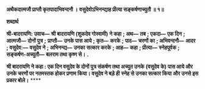 **अथैकदात्मजौ प्राप्तौ कृतपादाभिवन्दनौ ।** **वसुदेवोऽभिनन्द्याह प्रीत्या सङ्कर्षणाच्युतौ ॥ १॥** 

**शब्दार्थ** 

**श्री-बादरायणि: उवाच—** **श्री बादरायणि (शुकदेव गोस्वामी) ने कहा** **; अथ—** **तब** **; एकदा—** **एक दिन** **; आत्मजौ—** **दोनों पुत्र** **;** **प्राप्तौ—** **उनके पास आये** **; कृत—** **करके** **; पाद—** **चरणों का** **; अभिवन्दनौ—** **आदर** **; वसुदेव:—** **वसुदेव ने** **; अभिनन्द्य—** **उनका** **सत्कार करके** **; आह—** **कहा** **; प्रीत्या—** **स्नेहपूर्वक** **; सङ्कर्षण-अच्युतौ—** **बलराम तथा कृष्ण से।** **.** 

**श्री बादरायणि ने कहा : एक दिन वसुदेव के दोनों पुत्र संकर्षण तथा अच्युत उनके** **(वसुदेव के) पास आये और उनके चरणों पर नतमस्तक होकर प्रणाम किया। वसुदेव ने बड़े ही** **स्नेह से उनका सत्कार किया और उनसे इस प्रकार बोले।** **** 